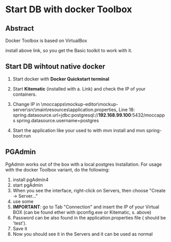 # Start DB with docker Toolbox

## Abstract

Docker Toolbox is based on VirtualBox

install above link, so you get the Basic toolkit to work with it. 

## Start DB wihtout native docker
1. Start docker with 
**Docker Quickstart terminal** 

2. Start **Kitematic** (installed with a. Link) and check the IP of your containers. 

3. Change IP in \moccapps\mockup-editor\mockup-server\src\main\resources\application.properties, Line 18: 
spring.datasource.url=jdbc:postgresql://**192.168.99.100**:5432/moccapps
spring.datasource.username=postgres

4. Start the application like your used to with mvn install and mvn spring-boot:run

## PGAdmin
PgAdmin works out of the box with a local postgres Installation. 
For usage with the docker Toolbox variant, do the following: 

1. install pgAdmin4
2. start pgAdmin
3. When you see the interface, right-click on Servers, then choose "Create -> Server..."
4. use some 
5. **IMPORTANT**: go to Tab "Connection" and insert the IP of your Virtual BOX (can be found ether with ipconfig.exe or Kitematic, s. above)
6. Password can be also found in the application.properties file ( should be 'test'). 
7. Save it
8.  Now you should see it in the Servers and it can be used as normal

